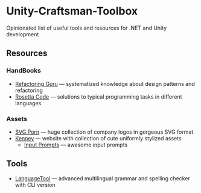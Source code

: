 # Unity-Craftsman-Toolbox
Opinionated list of useful tools and resources for .NET and Unity development
## Resources
### HandBooks
* [Refactoring Guru](https://refactoring.guru/) — systematized knowledge about design patterns and refactoring
* [Rosetta Code](https://rosettacode.org/wiki/Rosetta_Code) — solutions to typical programming tasks in different
  languages
### Assets
* [SVG Porn](https://svgporn.com/) — huge collection of company logos in gorgeous SVG format 
* [Kenney](https://kenney.nl/) — website with collection of cute uniformly stylized assets
  * [Input Prompts](https://kenney.nl/assets/input-prompts) — awesome input prompts
## Tools
* [LanguageTool](https://languagetool.org/) — advanced multilingual grammar and spelling checker with CLI version
